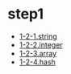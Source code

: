 # step1
- [1-2-1.string](./1-2-1.string/)
- [1-2-2.integer](./1-2-2.integer/)
- [1-2-3.array](./1-2-3.array/)
- [1-2-4.hash](./1-2-4.hash/)
